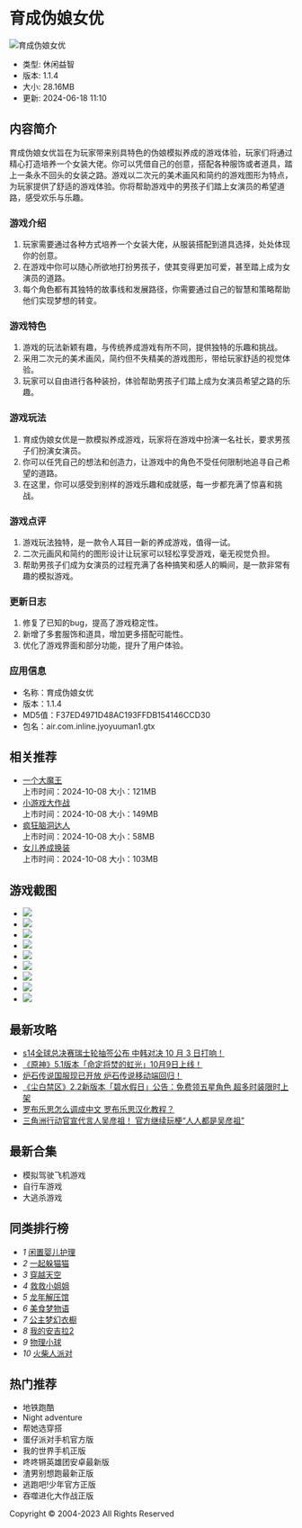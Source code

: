 # 育成伪娘女优

![育成伪娘女优](https://yyimg.385362xz.com/upfiles/image/png/2024-06-18/9d4905a6b47e8aee1f0b3cb3ec55ff62.png)

-   类型: 休闲益智
-   版本: 1.1.4
-   大小: 28.16MB
-   更新: 2024-06-18 11:10

## 内容简介

育成伪娘女优旨在为玩家带来别具特色的伪娘模拟养成的游戏体验，玩家们将通过精心打造培养一个女装大佬。你可以凭借自己的创意，搭配各种服饰或者道具，踏上一条永不回头的女装之路。游戏以二次元的美术画风和简约的游戏图形为特点，为玩家提供了舒适的游戏体验。你将帮助游戏中的男孩子们踏上女演员的希望道路，感受欢乐与乐趣。

### 游戏介绍

1. 玩家需要通过各种方式培养一个女装大佬，从服装搭配到道具选择，处处体现你的创意。
2. 在游戏中你可以随心所欲地打扮男孩子，使其变得更加可爱，甚至踏上成为女演员的道路。
3. 每个角色都有其独特的故事线和发展路径，你需要通过自己的智慧和策略帮助他们实现梦想的转变。

### 游戏特色

1. 游戏的玩法新颖有趣，与传统养成游戏有所不同，提供独特的乐趣和挑战。
2. 采用二次元的美术画风，简约但不失精美的游戏图形，带给玩家舒适的视觉体验。
3. 玩家可以自由进行各种装扮，体验帮助男孩子们踏上成为女演员希望之路的乐趣。

### 游戏玩法

1. 育成伪娘女优是一款模拟养成游戏，玩家将在游戏中扮演一名社长，要求男孩子们扮演女演员。
2. 你可以任凭自己的想法和创造力，让游戏中的角色不受任何限制地追寻自己希望的道路。
3. 在这里，你可以感受到别样的游戏乐趣和成就感，每一步都充满了惊喜和挑战。

### 游戏点评

1. 游戏玩法独特，是一款令人耳目一新的养成游戏，值得一试。
2. 二次元画风和简约的图形设计让玩家可以轻松享受游戏，毫无视觉负担。
3. 帮助男孩子们成为女演员的过程充满了各种搞笑和感人的瞬间，是一款非常有趣的模拟游戏。

### 更新日志

1. 修复了已知的bug，提高了游戏稳定性。
2. 新增了多套服饰和道具，增加更多搭配可能性。
3. 优化了游戏界面和部分功能，提升了用户体验。

### 应用信息

-   名称：育成伪娘女优
-   版本：1.1.4
-   MD5值：F37ED4971D48AC193FFDB154146CCD30
-   包名：air.com.inline.jyoyuuman1.gtx

## 相关推荐

-   [一个大魔王](/xxyz/14618.html)   
    上市时间：2024-10-08 大小：121MB
-   [小游戏大作战](/xxyz/14606.html)  
    上市时间：2024-10-08 大小：149MB
-   [疯狂脑洞达人](/xxyz/14593.html)   
    上市时间：2024-10-08 大小：58MB
-   [女儿养成换装](/xxyz/14588.html)  
    上市时间：2024-10-08 大小：103MB

## 游戏截图

-   ![](https://yyimg.385362xz.com/upfiles/image/png/2024-06-18/91dc7bb88c3a993b203c4d66d8238cc4.png)
-   ![](https://yyimg.385362xz.com/upfiles/image/png/2024-06-18/c1f351525f325bac49a21d0c124a2c7b.png)
-   ![](https://yyimg.385362xz.com/upfiles/image/png/2024-06-18/95cc6697a8831828d296610df5022cca.png)
-   ![](https://yyimg.385362xz.com/upfiles/image/png/2024-06-18/91dc7bb88c3a993b203c4d66d8238cc4.png)
-   ![](https://yyimg.385362xz.com/upfiles/image/png/2024-06-18/c1f351525f325bac49a21d0c124a2c7b.png)
-   ![](https://yyimg.385362xz.com/upfiles/image/png/2024-06-18/95cc6697a8831828d296610df5022cca.png)
-   ![](https://yyimg.385362xz.com/upfiles/image/png/2024-06-18/91dc7bb88c3a993b203c4d66d8238cc4.png)
-   ![](https://yyimg.385362xz.com/upfiles/image/png/2024-06-18/c1f351525f325bac49a21d0c124a2c7b.png)
-   ![](https://yyimg.385362xz.com/upfiles/image/png/2024-06-18/95cc6697a8831828d296610df5022cca.png)

## 最新攻略

-   [s14全球总决赛瑞士轮抽签公布 中韩对决 10 月 3 日打响！](/article/638.html)
-   [《原神》5.1版本「命定将焚的虹光」10月9日上线！](/article/636.html)
-   [炉石传说国服现已开放 炉石传说移动端回归！](/article/633.html)
-   [《尘白禁区》2.2新版本「碧水假日」公告：免费领五星角色 超多时装限时上架](/article/631.html)
-   [罗布乐思怎么调成中文 罗布乐思汉化教程？](/article/629.html)
-   [三角洲行动官宣代言人吴彦祖！ 官方继续玩梗“人人都是吴彦祖”](/article/627.html)

## 最新合集

-   模拟驾驶飞机游戏
-   自行车游戏
-   大逃杀游戏

## 同类排行榜

-   _1_ [闲置婴儿护理](/xxyz/12011.html)
-   _2_ [一起躲猫猫](/xxyz/7663.html)
-   _3_ [穿越天空](/xxyz/5632.html)
-   _4_ [救救小姐姐](/xxyz/8459.html)
-   _5_ [龙年解压馆](/xxyz/7201.html)
-   _6_ [美食梦物语](/xxyz/336.html)
-   _7_ [公主梦幻衣橱](/xxyz/6961.html)
-   _8_ [我的安吉拉2](/xxyz/9537.html)
-   _9_ [物理小球](/xxyz/12896.html)
-   _10_ [火柴人派对](/xxyz/10366.html)

## 热门推荐

-   地铁跑酷
-   Night adventure
-   帮她选穿搭
-   蛋仔派对手机官方版
-   我的世界手机正版
-   咚咚锵英雄团安卓最新版
-   渣男别想跑最新正版
-   逃跑吧!少年官方正版
-   吞噬进化大作战正版

Copyright © 2004-2023 All Rights Reserved